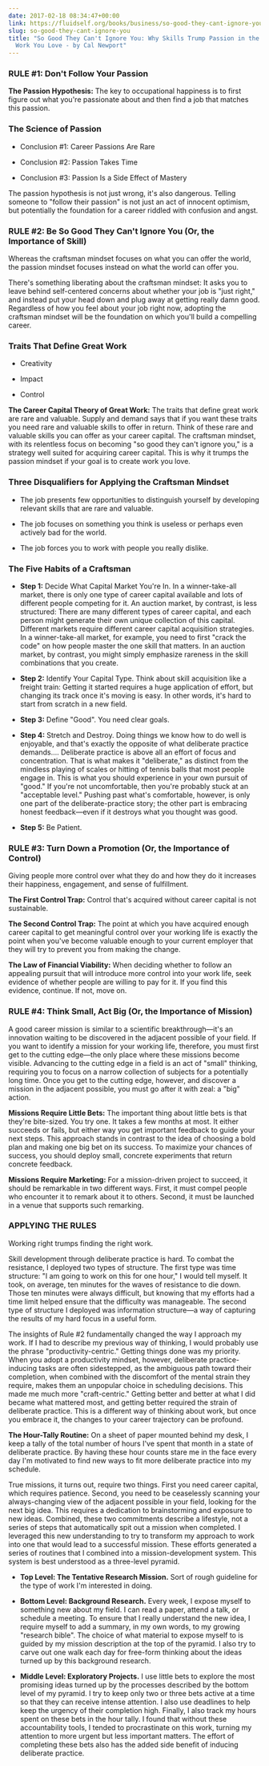 ```yaml
---
date: 2017-02-18 08:34:47+00:00
link: https://fluidself.org/books/business/so-good-they-cant-ignore-you
slug: so-good-they-cant-ignore-you
title: "So Good They Can't Ignore You: Why Skills Trump Passion in the Quest for
  Work You Love - by Cal Newport"
---
```


### RULE #1: Don't Follow Your Passion

**The Passion Hypothesis:** The key to occupational happiness is to first figure out what you're passionate about and then find a job that matches this passion.

### The Science of Passion

- Conclusion #1: Career Passions Are Rare

- Conclusion #2: Passion Takes Time

- Conclusion #3: Passion Is a Side Effect of Mastery

The passion hypothesis is not just wrong, it's also dangerous. Telling someone to "follow their passion" is not just an act of innocent optimism, but potentially the foundation for a career riddled with confusion and angst.

### RULE #2: Be So Good They Can't Ignore You (Or, the Importance of Skill)

Whereas the craftsman mindset focuses on what you can offer the world, the passion mindset focuses instead on what the world can offer you.

There's something liberating about the craftsman mindset: It asks you to leave behind self-centered concerns about whether your job is "just right," and instead put your head down and plug away at getting really damn good. Regardless of how you feel about your job right now, adopting the craftsman mindset will be the foundation on which you'll build a compelling career.

### Traits That Define Great Work

- Creativity

- Impact

- Control

**The Career Capital Theory of Great Work:** The traits that define great work are rare and valuable. Supply and demand says that if you want these traits you need rare and valuable skills to offer in return. Think of these rare and valuable skills you can offer as your career capital. The craftsman mindset, with its relentless focus on becoming "so good they can't ignore you," is a strategy well suited for acquiring career capital. This is why it trumps the passion mindset if your goal is to create work you love.

### Three Disqualifiers for Applying the Craftsman Mindset

- The job presents few opportunities to distinguish yourself by developing relevant skills that are rare and valuable.

- The job focuses on something you think is useless or perhaps even actively bad for the world.

- The job forces you to work with people you really dislike.

### The Five Habits of a Craftsman

- **Step 1:** Decide What Capital Market You're In. In a winner-take-all market, there is only one type of career capital available and lots of different people competing for it. An auction market, by contrast, is less structured: There are many different types of career capital, and each person might generate their own unique collection of this capital. Different markets require different career capital acquisition strategies. In a winner-take-all market, for example, you need to first "crack the code" on how people master the one skill that matters. In an auction market, by contrast, you might simply emphasize rareness in the skill combinations that you create.

- **Step 2:** Identify Your Capital Type. Think about skill acquisition like a freight train: Getting it started requires a huge application of effort, but changing its track once it's moving is easy. In other words, it's hard to start from scratch in a new field.

- **Step 3:** Define "Good". You need clear goals.

- **Step 4:** Stretch and Destroy. Doing things we know how to do well is enjoyable, and that's exactly the opposite of what deliberate practice demands…. Deliberate practice is above all an effort of focus and concentration. That is what makes it "deliberate," as distinct from the mindless playing of scales or hitting of tennis balls that most people engage in. This is what you should experience in your own pursuit of "good." If you're not uncomfortable, then you're probably stuck at an "acceptable level." Pushing past what's comfortable, however, is only one part of the deliberate-practice story; the other part is embracing honest feedback—even if it destroys what you thought was good.

- **Step 5:** Be Patient.

### RULE #3: Turn Down a Promotion (Or, the Importance of Control)

Giving people more control over what they do and how they do it increases their happiness, engagement, and sense of fulfillment.

**The First Control Trap:** Control that's acquired without career capital is not sustainable.

**The Second Control Trap:** The point at which you have acquired enough career capital to get meaningful control over your working life is exactly the point when you've become valuable enough to your current employer that they will try to prevent you from making the change.

**The Law of Financial Viability:** When deciding whether to follow an appealing pursuit that will introduce more control into your work life, seek evidence of whether people are willing to pay for it. If you find this evidence, continue. If not, move on.

### RULE #4: Think Small, Act Big (Or, the Importance of Mission)

A good career mission is similar to a scientific breakthrough—it's an innovation waiting to be discovered in the adjacent possible of your field. If you want to identify a mission for your working life, therefore, you must first get to the cutting edge—the only place where these missions become visible. Advancing to the cutting edge in a field is an act of "small" thinking, requiring you to focus on a narrow collection of subjects for a potentially long time. Once you get to the cutting edge, however, and discover a mission in the adjacent possible, you must go after it with zeal: a "big" action.

**Missions Require Little Bets:** The important thing about little bets is that they're bite-sized. You try one. It takes a few months at most. It either succeeds or fails, but either way you get important feedback to guide your next steps. This approach stands in contrast to the idea of choosing a bold plan and making one big bet on its success. To maximize your chances of success, you should deploy small, concrete experiments that return concrete feedback.

**Missions Require Marketing:** For a mission-driven project to succeed, it should be remarkable in two different ways. First, it must compel people who encounter it to remark about it to others. Second, it must be launched in a venue that supports such remarking.

### APPLYING THE RULES

Working right trumps finding the right work.

Skill development through deliberate practice is hard. To combat the resistance, I deployed two types of structure. The first type was time structure: "I am going to work on this for one hour," I would tell myself. It took, on average, ten minutes for the waves of resistance to die down. Those ten minutes were always difficult, but knowing that my efforts had a time limit helped ensure that the difficulty was manageable. The second type of structure I deployed was information structure—a way of capturing the results of my hard focus in a useful form.

The insights of Rule #2 fundamentally changed the way I approach my work. If I had to describe my previous way of thinking, I would probably use the phrase "productivity-centric." Getting things done was my priority. When you adopt a productivity mindset, however, deliberate practice-inducing tasks are often sidestepped, as the ambiguous path toward their completion, when combined with the discomfort of the mental strain they require, makes them an unpopular choice in scheduling decisions. This made me much more "craft-centric." Getting better and better at what I did became what mattered most, and getting better required the strain of deliberate practice. This is a different way of thinking about work, but once you embrace it, the changes to your career trajectory can be profound.

**The Hour-Tally Routine:** On a sheet of paper mounted behind my desk, I keep a tally of the total number of hours I've spent that month in a state of deliberate practice. By having these hour counts stare me in the face every day I'm motivated to find new ways to fit more deliberate practice into my schedule.

True missions, it turns out, require two things. First you need career capital, which requires patience. Second, you need to be ceaselessly scanning your always-changing view of the adjacent possible in your field, looking for the next big idea. This requires a dedication to brainstorming and exposure to new ideas. Combined, these two commitments describe a lifestyle, not a series of steps that automatically spit out a mission when completed. I leveraged this new understanding to try to transform my approach to work into one that would lead to a successful mission. These efforts generated a series of routines that I combined into a mission-development system. This system is best understood as a three-level pyramid.

- **Top Level: The Tentative Research Mission.** Sort of rough guideline for the type of work I'm interested in doing.

- **Bottom Level: Background Research.** Every week, I expose myself to something new about my field. I can read a paper, attend a talk, or schedule a meeting. To ensure that I really understand the new idea, I require myself to add a summary, in my own words, to my growing "research bible". The choice of what material to expose myself to is guided by my mission description at the top of the pyramid. I also try to carve out one walk each day for free-form thinking about the ideas turned up by this background research.

- **Middle Level: Exploratory Projects.** I use little bets to explore the most promising ideas turned up by the processes described by the bottom level of my pyramid. I try to keep only two or three bets active at a time so that they can receive intense attention. I also use deadlines to help keep the urgency of their completion high. Finally, I also track my hours spent on these bets in the hour tally. I found that without these accountability tools, I tended to procrastinate on this work, turning my attention to more urgent but less important matters. The effort of completing these bets also has the added side benefit of inducing deliberate practice.
